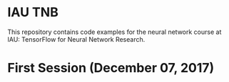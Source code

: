 # IAU TNB
This repository contains code examples for the neural network course at IAU: TensorFlow for Neural Network Research. <br>

# First Session (December 07, 2017)



